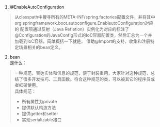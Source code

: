 1. @EnableAutoConfiguration
>   从classpath中搜寻所有的META-INF/spring.factories配置文件，并将其中org.springframework.boot.autoconfigure.EnableutoConfiguration对应的
配置项通过反射（Java Refletion）实例化为对应的标注了@Configuration的JavaConfig形式的IoC容器配置类，然后汇总为一个并加载到IoC容器。简单概括一下就是，
借助@Import的支持，收集和注册特定场景相关的bean定义。
2. bean  
    是什么：  
> 一种规范，表达实体和信息的规范，便于封装重用，大家针对这种规范，总结了很多开发技巧、工具函数。符合这种规范的类，可以被其它的程序员或者框架使用。  
  具体规范：
>* 所有属性为private
>* 提供默认构造方法
>* 提供getter和setter
>* 实现serializable接口
